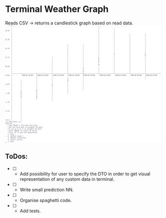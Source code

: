 # Terminal Weather Graph
Reads CSV -> returns a candlestick graph based on read data. 
![pic](./assets/pic.png)

## ToDos: 
- [ ] - Add possibility for user to specify the DTO in order to get visual representation of any custom data in terminal.
- [ ] - Write small prediction NN.
- [ ] - Organise spaghetti code.
- [ ] - Add tests.
